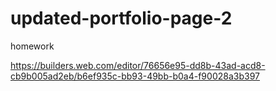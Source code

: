 # updated-portfolio-page-2
homework

https://builders.web.com/editor/76656e95-dd8b-43ad-acd8-cb9b005ad2eb/b6ef935c-bb93-49bb-b0a4-f90028a3b397


